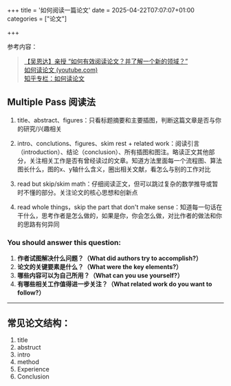+++
title = '如何阅读一篇论文'
date = 2025-04-22T07:07:07+01:00
categories = ["论文"]

+++

参考内容：  

> [【吴恩达】亲授 “如何有效阅读论文？并了解一个新的领域？”](https://www.bilibili.com/video/BV15e4y1S7xY/?spm_id_from=333.337.search-card.all.click&vd_source=a548bad895bdc9e993748fea0b7370cf)  
> [如何读论文 (youtube.com)](https://www.youtube.com/watch?v=txjl_Q4jCyQ)  
> [知乎专栏：如何读论文](https://zhuanlan.zhihu.com/p/712362109?utm_psn=1898114791861646298)


## Multiple Pass 阅读法

1. title、abstract、figures：只看标题摘要和主要插图，判断这篇文章是否与你的研究/兴趣相关

2. intro、conclutions、figures、skim rest + related work：阅读引言（introduction）、结论（conclusion）、所有插图和图注。略读正文其他部分，关注相关工作是否有曾经读过的文章。知道方法里面每一个流程图、算法图长什么，图的x、y轴什么含义，圈出相关文献，看怎么与别的工作对比

3. read but skip/skim math：仔细阅读正文，但可以跳过复杂的数学推导或暂时不懂的部分。关注论文的核心思想和创新点

4. read whole things，skip the part that don't make sense：知道每一句话在干什么，思考作者是怎么做的，如果是你，你会怎么做，对比作者的做法和你的思路有何异同

### You should answer this question:

1. **作者试图解决什么问题？（What did authors try to accomplish?）**
2. **论文的关键要素是什么？（What were the key elements?）**
3. **哪些内容可以为自己所用？（What can you use yourself?）**
4. **有哪些相关工作值得进一步关注？（What related work do you want to follow?）**

---

## 常见论文结构：

1. title
2. abstruct
3. intro
4. method
5. Experience
6. Conclusion
